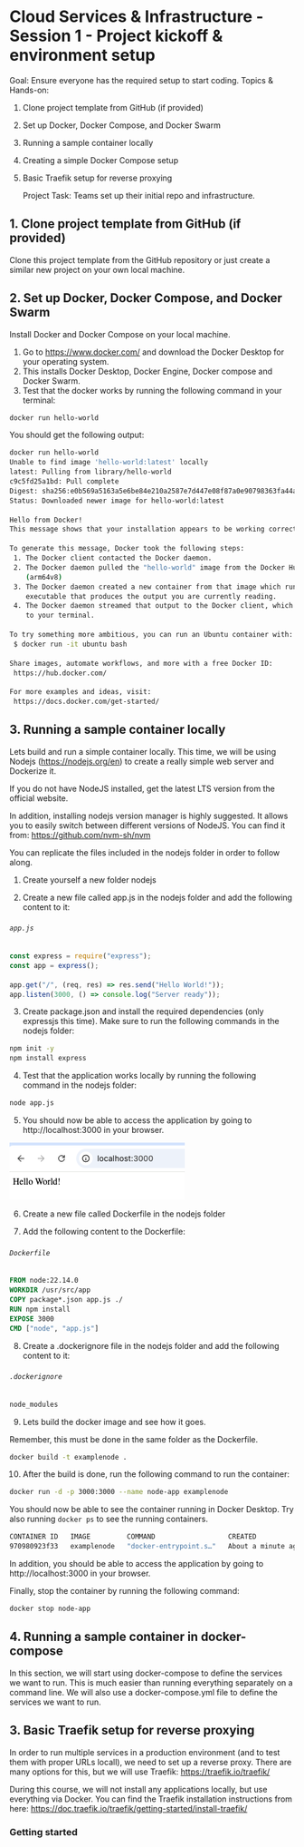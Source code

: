 # Cloud Services & Infrastructure - Session 1 - Project kickoff & environment setup

Goal: Ensure everyone has the required setup to start coding.
Topics & Hands-on:

1. Clone project template from GitHub (if provided)
2. Set up Docker, Docker Compose, and Docker Swarm
3. Running a sample container locally
4. Creating a simple Docker Compose setup
5. Basic Traefik setup for reverse proxying

    Project Task: Teams set up their initial repo and infrastructure.

## 1. Clone project template from GitHub (if provided)

Clone this project template from the GitHub repository or just create a similar new project on your own local machine.

## 2. Set up Docker, Docker Compose, and Docker Swarm

Install Docker and Docker Compose on your local machine.

1. Go to https://www.docker.com/ and download the Docker Desktop for your operating system.
2. This installs Docker Desktop, Docker Engine, Docker compose and Docker Swarm.
3. Test that the docker works by running the following command in your terminal:

```sh
docker run hello-world
```

You should get the following output:

```sh
docker run hello-world
Unable to find image 'hello-world:latest' locally
latest: Pulling from library/hello-world
c9c5fd25a1bd: Pull complete
Digest: sha256:e0b569a5163a5e6be84e210a2587e7d447e08f87a0e90798363fa44a0464a1e8
Status: Downloaded newer image for hello-world:latest

Hello from Docker!
This message shows that your installation appears to be working correctly.

To generate this message, Docker took the following steps:
 1. The Docker client contacted the Docker daemon.
 2. The Docker daemon pulled the "hello-world" image from the Docker Hub.
    (arm64v8)
 3. The Docker daemon created a new container from that image which runs the
    executable that produces the output you are currently reading.
 4. The Docker daemon streamed that output to the Docker client, which sent it
    to your terminal.

To try something more ambitious, you can run an Ubuntu container with:
 $ docker run -it ubuntu bash

Share images, automate workflows, and more with a free Docker ID:
 https://hub.docker.com/

For more examples and ideas, visit:
 https://docs.docker.com/get-started/
```

## 3. Running a sample container locally

Lets build and run a simple container locally. This time, we will be using Nodejs (https://nodejs.org/en) to create a really simple web server and Dockerize it.

If you do not have NodeJS installed, get the latest LTS version from the official website.

In addition, installing nodejs version manager is highly suggested. It allows you to easily switch between different versions of NodeJS.
You can find it from: https://github.com/nvm-sh/nvm

You can replicate the files included in the nodejs folder in order to follow along.

1. Create yourself a new folder nodejs

2. Create a new file called app.js in the nodejs folder and add the following content to it:

###### `app.js`

```javascript
const express = require("express");
const app = express();

app.get("/", (req, res) => res.send("Hello World!"));
app.listen(3000, () => console.log("Server ready"));
```

3. Create package.json and install the required dependencies (only expressjs this time). Make sure to run the following commands in the nodejs folder:

```sh
npm init -y
npm install express
```

4. Test that the application works locally by running the following command in the nodejs folder:

```sh
node app.js
```

5. You should now be able to access the application by going to http://localhost:3000 in your browser.

![Example of expressjs app running in the browser](image.png)

6. Create a new file called Dockerfile in the nodejs folder

7. Add the following content to the Dockerfile:

###### `Dockerfile`

```Dockerfile
FROM node:22.14.0
WORKDIR /usr/src/app
COPY package*.json app.js ./
RUN npm install
EXPOSE 3000
CMD ["node", "app.js"]
```

8. Create a .dockerignore file in the nodejs folder and add the following content to it:

###### `.dockerignore`

```Dockerfile
node_modules
```

9. Lets build the docker image and see how it goes.

Remember, this must be done in the same folder as the Dockerfile.

```sh
docker build -t examplenode .
```

10. After the build is done, run the following command to run the container:

```sh
docker run -d -p 3000:3000 --name node-app examplenode
```

You should now be able to see the container running in Docker Desktop. Try also running `docker ps` to see the running containers.

```sh
CONTAINER ID   IMAGE         COMMAND                  CREATED              STATUS              PORTS                    NAMES
970980923f33   examplenode   "docker-entrypoint.s…"   About a minute ago   Up About a minute   0.0.0.0:3000->3000/tcp   node-app
```

In addition, you should be able to access the application by going to http://localhost:3000 in your browser.

Finally, stop the container by running the following command:

```sh
docker stop node-app
```

## 4. Running a sample container in docker-compose

In this section, we will start using docker-compose to define the services we want to run. This is much easier than running everything separately on a command line. We will also use a docker-compose.yml file to define the services we want to run.

## 3. Basic Traefik setup for reverse proxying

In order to run multiple services in a production environment (and to test them with proper URLs locall), we need to set up a reverse proxy.
There are many options for this, but we will use Traefik: https://traefik.io/traefik/

During this course, we will not install any applications locally, but use everything via Docker. You can find the Traefik installation instructions from here: https://doc.traefik.io/traefik/getting-started/install-traefik/

### Getting started
